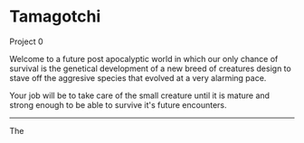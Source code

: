 # Tamagotchi
Project 0

Welcome to a future post apocalyptic world in which our only chance of survival is the genetical development of a new breed of creatures design to stave off the aggresive species that evolved at a very alarming pace. 

Your job will be to take care of the small creature until it is mature and strong enough to be able to survive it's future encounters.

---

The 